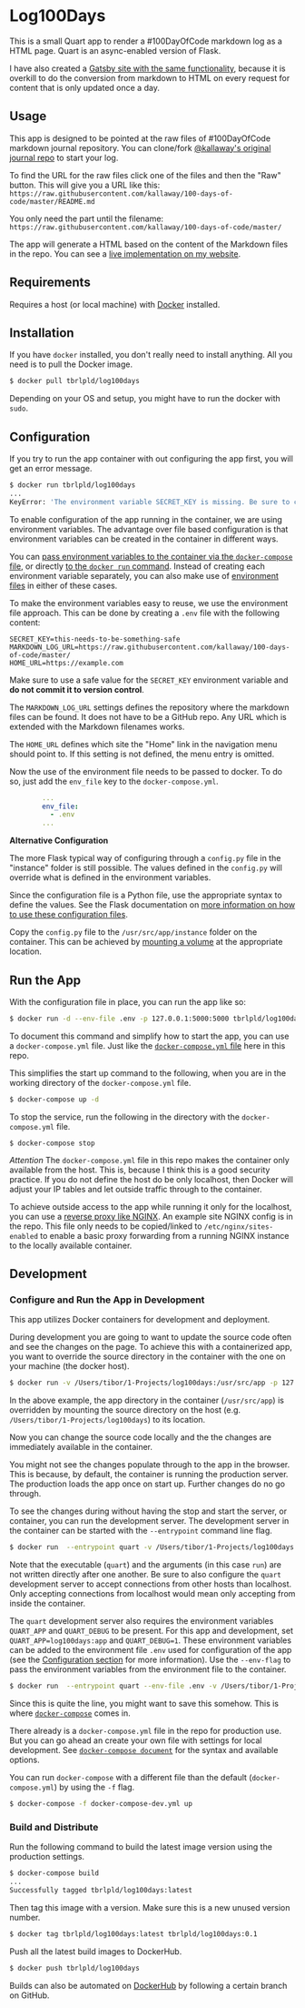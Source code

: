 # Log100Days

This is a small Quart app to render a #100DayOfCode markdown log as a HTML page.
Quart is an async-enabled version of Flask.

I have also created a [Gatsby site with the same functionality](https://github.com/tbrlpld/log100days-gatsby),
because it is overkill to do the conversion from markdown to HTML on every request for content that is only updated once a day.

## Usage

This app is designed to be pointed at the raw files of #100DayOfCode markdown journal repository.
You can clone/fork [@kallaway's original journal repo](https://github.com/kallaway/100-days-of-code) to start your log.

To find the URL for the raw files click one of the files and then the "Raw" button.
This will give you a URL like this: `https://raw.githubusercontent.com/kallaway/100-days-of-code/master/README.md`

You only need the part until the filename: `https://raw.githubusercontent.com/kallaway/100-days-of-code/master/`

The app will generate a HTML based on the content of the Markdown files in the repo.
You can see a [live implementation on my website](https://log100days.lpld.io).

## Requirements

Requires a host (or local machine) with [Docker](https://docs.docker.com/install/) installed.

## Installation

If you have `docker` installed, you don't really need to install anything.
All you need is to pull the Docker image.
```sh
$ docker pull tbrlpld/log100days
```

Depending on your OS and setup, you might have to run the docker with `sudo`.


## Configuration

If you try to run the app container with out configuring the app first, you will get an error message.
```sh
$ docker run tbrlpld/log100days
...
KeyError: 'The environment variable SECRET_KEY is missing. Be sure to configure it and try again.'
```

To enable configuration of the app running in the container, we are using environment variables.
The advantage over file based configuration is that environment variables can be created in the
container in different ways.

You can [pass environment variables to the container via the `docker-compose` file](https://docs.docker.com/compose/compose-file/#environment),
or directly [to the `docker run` command](https://docs.docker.com/engine/reference/commandline/run/#set-environment-variables--e---env---env-file).
Instead of creating each environment variable separately, you can also make use of [environment files](https://docs.docker.com/compose/compose-file/#environment#env_file) in either of these cases.

To make the environment variables easy to reuse, we use the environment file approach.
This can be done by creating a `.env` file with the following content:
```
SECRET_KEY=this-needs-to-be-something-safe
MARKDOWN_LOG_URL=https://raw.githubusercontent.com/kallaway/100-days-of-code/master/
HOME_URL=https://example.com
```

Make sure to use a safe value for the `SECRET_KEY` environment variable and **do not commit it to version control**.

The `MARKDOWN_LOG_URL` settings defines the repository where the markdown files can be found.
It does not have to be a GitHub repo.
Any URL which is extended with the Markdown filenames works.

The `HOME_URL` defines which site the "Home" link in the navigation menu should point to.
If this setting is not defined, the menu entry is omitted.

Now the use of the environment file needs to be passed to docker.
To do so, just add the `env_file` key to the `docker-compose.yml`.
```yml
        ...
        env_file:
          - .env
        ...
```

**Alternative Configuration**

The more Flask typical way of configuring through a `config.py` file in the "instance" folder is still possible.
The values defined in the `config.py` will override what is defined in the environment variables.

Since the configuration file is a Python file, use the appropriate syntax to define the values.
See the Flask documentation on [more information on how to use these configuration files](https://flask.palletsprojects.com/en/1.1.x/config/#configuring-from-files).

Copy the `config.py` file to the `/usr/src/app/instance` folder on the container.
This can be achieved by [mounting a volume](https://docs.docker.com/compose/compose-file/#volumes) at the appropriate location.

## Run the App

With the configuration file in place, you can run the app like so:
```sh
$ docker run -d --env-file .env -p 127.0.0.1:5000:5000 tbrlpld/log100days
```

To document this command and simplify how to start the app, you can use a `docker-compose.yml` file.
Just like the [`docker-compose.yml` file](./docker-compose.yml) here in this repo.

This simplifies the start up command to the following, when you are in the working directory of the `docker-compose.yml` file.
```sh
$ docker-compose up -d
```

To stop the service, run the following in the directory with the `docker-compose.yml` file.
```
$ docker-compose stop
```

*Attention* The `docker-compose.yml` file in this repo makes the container only available from the host.
This is, because I think this is a good security practice.
If you do not define the host do be only localhost, then Docker will adjust your IP tables and let outside traffic through to the container.

To achieve outside access to the app while running it only for the localhost, you can use a [reverse proxy like NGINX](https://docs.nginx.com/nginx/admin-guide/web-server/reverse-proxy/).
An example site NGINX config is in the repo.
This file only needs to be copied/linked to `/etc/nginx/sites-enabled` to enable a basic proxy forwarding from a running NGINX instance to the locally available container.


## Development

### Configure and Run the App in Development

This app utilizes Docker containers for development and deployment.

During development you are going to want to update the source code often and see the changes on the page.
To achieve this with a containerized app, you want to override the source directory in the container with the one on your machine (the docker host).

```sh
$ docker run -v /Users/tibor/1-Projects/log100days:/usr/src/app -p 127.0.0.1:5000:5000 tbrlpld/log100days:latest
```

In the above example, the app directory in the container (`/usr/src/app`) is overridden by mounting the source directory on the host (e.g. `/Users/tibor/1-Projects/log100days`) to its location.

Now you can change the source code locally and the the changes are immediately available in the container.

You might not see the changes populate through to the app in the browser.
This is because, by default, the container is running the production server.
The production loads the app once on start up.
Further changes do no go through.

To see the changes during without having the stop and start the server, or container, you can run the development server.
The development server in the container can be started with the `--entrypoint` command line flag.

```sh
$ docker run  --entrypoint quart -v /Users/tibor/1-Projects/log100days:/usr/src/app -p 127.0.0.1:5000:5000 tbrlpld/log100days run -h 0 -p 5000
```

Note that the executable (`quart`) and the arguments (in this case `run`) are not written directly after one another.
Be sure to also configure the `quart` development server to accept connections from other hosts than localhost.
Only accepting connections from localhost would mean only accepting from inside the container.

The `quart` development server also requires the environment variables `QUART_APP` and `QUART_DEBUG` to be present.
For this app and development, set `QUART_APP=log100days:app` and `QUART_DEBUG=1`.
These environment variables can be added to the environment file `.env` used for configuration of the app (see the [Configuration section](#configuration) for more information).
Use the `--env-flag` to pass the environment variables from the environment file to the container.

```sh
$ docker run  --entrypoint quart --env-file .env -v /Users/tibor/1-Projects/log100days:/usr/src/app -p 127.0.0.1:5000:5000 tbrlpld/log100days run -h 0 -p 5000
```

Since this is quite the line, you might want to save this somehow.
This is where [`docker-compose`](https://docs.docker.com/compose/compose-file/) comes in.

There already is a `docker-compose.yml` file in the repo for production use.
But you can go ahead an create your own file with settings for local development.
See [`docker-compose document`](https://docs.docker.com/compose/compose-file/) for the syntax and available options.

You can run `docker-compose` with a different file than the default (`docker-compose.yml`) by using the `-f` flag.

```sh
$ docker-compose -f docker-compose-dev.yml up
```

### Build and Distribute

Run the following command to build the latest image version using the production settings.
```sh
$ docker-compose build
...
Successfully tagged tbrlpld/log100days:latest
```

Then tag this image with a version.
Make sure this is a new unused version number.
```sh
$ docker tag tbrlpld/log100days:latest tbrlpld/log100days:0.1
```

Push all the latest build images to DockerHub.
```sh
$ docker push tbrlpld/log100days
```

Builds can also be automated on [DockerHub](https://docs.docker.com/docker-hub/builds/) by following a certain branch on GitHub.

